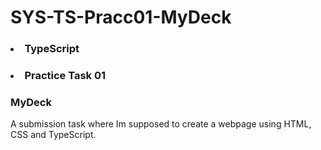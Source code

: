 # SYS-TS-Pracc01-MyDeck
### <li> TypeScript
###      <li>Practice Task 01
###   MyDeck
A submission task where Im supposed to create a webpage using HTML, CSS and TypeScript. 
